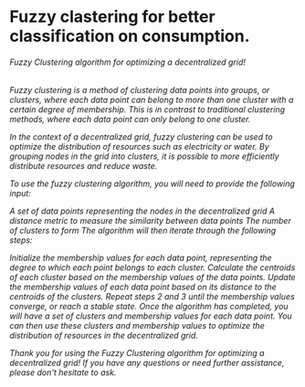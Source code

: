 #   Fuzzy clastering for better classification on consumption.

<h6>Fuzzy Clustering algorithm for optimizing a decentralized grid!<h6>

Fuzzy clustering is a method of clustering data points into groups, or clusters, where each data point can belong to more than one cluster with a certain degree of membership. This is in contrast to traditional clustering methods, where each data point can only belong to one cluster.

In the context of a decentralized grid, fuzzy clustering can be used to optimize the distribution of resources such as electricity or water. By grouping nodes in the grid into clusters, it is possible to more efficiently distribute resources and reduce waste.

To use the fuzzy clustering algorithm, you will need to provide the following input:

A set of data points representing the nodes in the decentralized grid
A distance metric to measure the similarity between data points
The number of clusters to form
The algorithm will then iterate through the following steps:

Initialize the membership values for each data point, representing the degree to which each point belongs to each cluster.
Calculate the centroids of each cluster based on the membership values of the data points.
Update the membership values of each data point based on its distance to the centroids of the clusters.
Repeat steps 2 and 3 until the membership values converge, or reach a stable state.
Once the algorithm has completed, you will have a set of clusters and membership values for each data point. You can then use these clusters and membership values to optimize the distribution of resources in the decentralized grid.

Thank you for using the Fuzzy Clustering algorithm for optimizing a decentralized grid! If you have any questions or need further assistance, please don't hesitate to ask.
